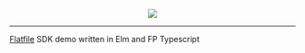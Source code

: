 <p align="center">
  <img src="https://flatfile.com/icons/icon-256x256.png?v=3096626d5899b72553581649530421df" />
</p>

---

[Flatfile](https://flatfile.com/) SDK demo written in Elm and FP Typescript
